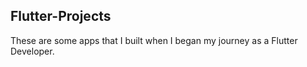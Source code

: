 ## Flutter-Projects


These are some apps that I built when I began my journey as a Flutter Developer. 

